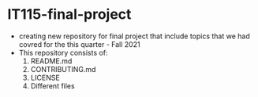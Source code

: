 # IT115-final-project
- creating new repository for final project that include topics that we had covred for the this quarter - Fall 2021
- This repository consists of:
   1. README.md
   2. CONTRIBUTING.md
   3. LICENSE
   4. Different files 
